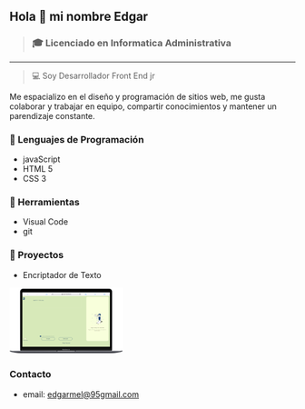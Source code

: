 ## Hola 👋 mi nombre Edgar
> ### :mortar_board: Licenciado en Informatica Administrativa
--- 
> :computer: Soy Desarrollador Front End  jr 	

Me espacializo en el diseño y programación de sitios web, me gusta colaborar y trabajar en equipo, compartir conocimientos y mantener un parendizaje constante.

### :bookmark_tabs: Lenguajes de Programación

  * javaScript
  * HTML 5
  * CSS 3

### :wrench: Herramientas

  * Visual Code
  * git

### :file_folder: Proyectos
  * Encriptador de Texto
<p>    <a href="https://garry130.github.io/encirptador-alura/" ><img src="/imagenes/encriptador.png" alt="imagen proyecto alura" width="200px" height=""></a></p>

<!-- [![Encriptador](/imagenes/encriptador.png)](https://garry130.github.io/encirptador-alura/) -->

### Contacto
   * email: edgarmel@95gmail.com
